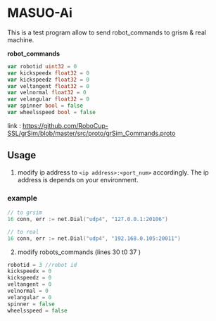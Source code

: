 # MASUO-Ai

This is a test program allow to send robot_commands to grism & real machine.

**robot_commands**

```go
var robotid uint32 = 0
var kickspeedx float32 = 0
var kickspeedz float32 = 0
var veltangent float32 = 0
var velnormal float32 = 0
var velangular float32 = 0
var spinner bool = false
var wheelsspeed bool = false
```

link : https://github.com/RoboCup-SSL/grSim/blob/master/src/proto/grSim_Commands.proto

## Usage

1. modify ip address to `<ip address>:<port_num>` accordingly.
The ip address is depends on your environment.

### example

```go
// to grsim
16 conn, err := net.Dial("udp4", "127.0.0.1:20106")
```

```go
// to real
16 conn, err := net.Dial("udp4", "192.168.0.105:20011")
```
2. modify robots_commands (lines 30 t0 37 )

```go
robotid = 3 //robot id
kickspeedx = 0
kickspeedz = 0
veltangent = 0
velnormal = 0
velangular = 0
spinner = false
wheelsspeed = false
```


